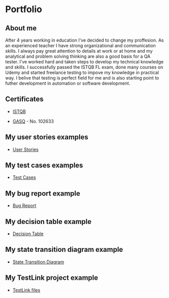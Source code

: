# Portfolio

## About me
After 4 years working in education I've decided to change my proffesion. As an experienced teacher I have strong organizational and communication skills. I always pay great attention to details at work or at home and my analytical and problem solving thinking are also a good basis for a QA tester. I've worked hard and taken steps to develop my technical knowledge and skills. I successfully passed the ISTQB FL exam, done many courses on Udemy and started freelance testing to impove my knowledge in practical way. I belive that testing is perfect field for me and is also starting point to futher development in automation or software development. 

## Certificates
- [ISTQB](https://drive.google.com/file/d/1Cmaybmeh-w2WHewEJ6sjj68Z20M7gfAT/view?usp=sharing)
* [GASQ](https://www.gasq.org/en/certification/check-a-certificate.html) - No. 102633

##  My user stories examples
- [User Stories](https://drive.google.com/file/d/1qgy6aECc1kwjxSKiYlXXQtGXRnwi1QKu/view?usp=share_link) 

## My test cases examples
- [Test Cases](https://drive.google.com/file/d/1uluJ2ByAr0wcJ94-vFbFeCjxrhtlvjz3/view?usp=sharing)
 
## My bug report example
- [Bug Report](https://drive.google.com/file/d/1JQG37eX52YTIn_SIbU0PNB9XSZRDxqOP/view?usp=sharing)

## My decision table example
- [Decision Table](https://docs.google.com/spreadsheets/d/1qrd4mDYGGgqdv3aJE2EHKtTlwsb6MPGvRVR1FHgeknY/edit?usp=sharing)

## My state transition diagram example
- [State Transition Diagram](https://drive.google.com/file/d/13b1eAMK655gvzpYn51Vhwq6iGmjbY4IY/view?usp=sharing)

## My TestLink project example
- [TestLink files](https://drive.google.com/drive/folders/1l04JD-sVOpPcuRp2vdXrInqDqxd_htcS?usp=sharing)









